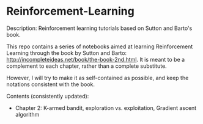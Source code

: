 # Reinforcement-Learning
Description: Reinforcement learning tutorials based on Sutton and Barto's book. 

This repo contains a series of notebooks aimed at learning Reinforcement Learning through the book by Sutton and Barto: http://incompleteideas.net/book/the-book-2nd.html. It is meant to be a complement to each chapter, rather than a complete substitute.

However, I will try to make it as self-contained as possible, and keep the notations consistent with the book.

Contents (consistently updated):
- Chapter 2: K-armed bandit, exploration vs. exploitation, Gradient ascent algorithm
